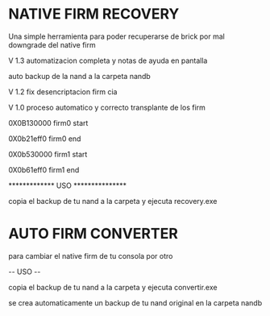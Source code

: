 

# NATIVE FIRM RECOVERY

Una simple herramienta para poder recuperarse de brick por mal downgrade del native firm


V 1.3 automatizacion completa y notas de ayuda en pantalla

auto backup de la nand a la carpeta nandb


V 1.2 fix desencriptacion firm cia


V 1.0 proceso automatico y correcto transplante de los firm

0X0B130000 firm0 start

0X0b21eff0 firm0 end


0X0b530000 firm1 start

0X0b61eff0 firm1 end


*************  USO   ***************

copia el backup de tu nand a  la carpeta y ejecuta recovery.exe



# AUTO FIRM CONVERTER

para cambiar el native firm de tu consola por otro 

-- USO --

copia el backup de tu nand a  la carpeta y ejecuta convertir.exe

se crea automaticamente un backup de tu nand original en la carpeta nandb
